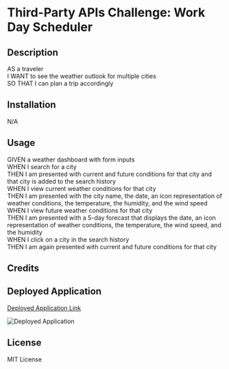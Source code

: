 # Third-Party APIs Challenge: Work Day Scheduler

## Description
AS a traveler<br>
I WANT to see the weather outlook for multiple cities<br>
SO THAT I can plan a trip accordingly

## Installation
N/A

## Usage
GIVEN a weather dashboard with form inputs<br>
WHEN I search for a city<br>
THEN I am presented with current and future conditions for that city and that city is added to the search history<br>
WHEN I view current weather conditions for that city<br>
THEN I am presented with the city name, the date, an icon representation of weather conditions, the temperature, the humidity, and the wind speed<br>
WHEN I view future weather conditions for that city<br>
THEN I am presented with a 5-day forecast that displays the date, an icon representation of weather conditions, the temperature, the wind speed, and the humidity<br>
WHEN I click on a city in the search history<br>
THEN I am again presented with current and future conditions for that city

## Credits


## Deployed Application
[Deployed Application Link]()

![Deployed Application]()

## License
MIT License